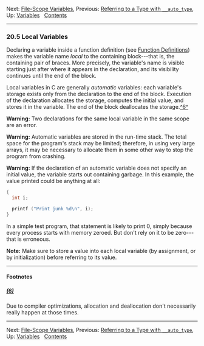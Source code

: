 Next: [File-Scope Variables](File_002dScope-Variables.md), Previous:
[Referring to a Type with `__auto_type`](Auto-Type.md), Up:
[Variables](Variables.md)  
[Contents](index.md#SEC_Contents "Table of contents")  

------------------------------------------------------------------------


### 20.5 Local Variables 


Declaring a variable inside a function definition (see [Function
Definitions](Function-Definitions.md)) makes the variable name *local*
to the containing block---that is, the containing pair of braces. More
precisely, the variable's name is visible starting just after where it
appears in the declaration, and its visibility continues until the end
of the block.

Local variables in C are generally *automatic* variables: each
variable's storage exists only from the declaration to the end of the
block. Execution of the declaration allocates the storage, computes the
initial value, and stores it in the variable. The end of the block
deallocates the storage.[^6^](#FOOT6)

**Warning:** Two declarations for the same local variable in the same
scope are an error.

**Warning:** Automatic variables are stored in the run-time stack. The
total space for the program's stack may be limited; therefore, in using
very large arrays, it may be necessary to allocate them in some other
way to stop the program from crashing.

**Warning:** If the declaration of an automatic variable does not
specify an initial value, the variable starts out containing garbage. In
this example, the value printed could be anything at all:

``` C
{
  int i;

  printf ("Print junk %d\n", i);
}
```

In a simple test program, that statement is likely to print 0, simply
because every process starts with memory zeroed. But don't rely on it to
be zero---that is erroneous.

**Note:** Make sure to store a value into each local variable (by
assignment, or by initialization) before referring to its value.


------------------------------------------------------------------------

#### Footnotes 

##### [(6)](#DOCF6)

Due to compiler optimizations, allocation and deallocation don't
necessarily really happen at those times.

------------------------------------------------------------------------

Next: [File-Scope Variables](File_002dScope-Variables.md), Previous:
[Referring to a Type with `__auto_type`](Auto-Type.md), Up:
[Variables](Variables.md)  
[Contents](index.md#SEC_Contents "Table of contents")  
